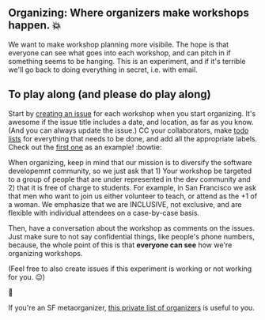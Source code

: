 ## Organizing: Where organizers make workshops happen. :boom:

We want to make workshop planning more visibile. The hope is that everyone can see what goes into each workshop, and can pitch in if something seems to be hanging. This is an experiment, and if it's terrible we'll go back to doing everything in secret, i.e. with email.

## To play along (and please do play along)
Start by [creating an issue](https://github.com/railsbridge/organizing/issues/new) for each workshop when you start organizing. It's awesome if the issue title includes a date, and location, as far as you know. (And you can always update the issue.)  CC your collaborators, make [todo lists](https://github.com/blog/1542-task-lists-in-gist) for everything that needs to be done, and add all the appropriate labels. Check out the [first one](https://github.com/railsbridge/organizing/issues/1) as an example! :bowtie:

When organizing, keep in mind that our mission is to diversify the software developemnt community, so we just ask that 1) Your workshop be targeted to a group of people that are under represented in the dev community and 2) that it is free of charge to students. For example, in San Francisco we ask that men who want to join us either volunteer to teach, or attend as the +1 of a woman. We emphasize that we are INCLUSIVE, not exclusive, and are flexible with individual attendees on a case-by-case basis. 

Then, have a conversation about the workshop as comments on the issues. Just make sure to not say confidential things, like people's phone numbers, because, the whole point of this is that **everyone can see** how we're organizing workshops. 

(Feel free to also create issues if this experiment is working or not working for you. :wink:)

:racehorse:

If you're an SF metaorganizer, [this private list of organizers](https://docs.google.com/spreadsheet/ccc?key=0Al9a5yeo4q0AdEtJVDlrb3dXckd4bFktUGptM2VkWmc#gid=1) is useful to you.

